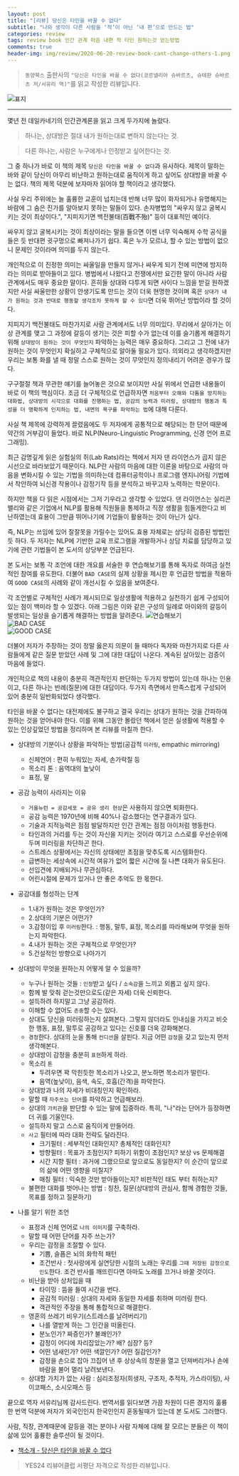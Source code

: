```yaml
---  
layout: post  
title: "[리뷰] 당신은 타인을 바꿀 수 없다"  
subtitle: "나와 생각이 다른 사람을 ‘적’이 아닌 ‘내 편’으로 만드는 법"  
categories: review  
tags: review book 인간 관계 마음 내편 적 타인 원하는것 얻는방법
comments: true  
header-img: img/review/2020-06-20-review-book-cant-change-others-1.png
---  
```

  
> `동양북스` 출판사의 `"당신은 타인을 바꿀 수 없다(코르넬리아 슈바르츠, 슈테판 슈바르츠 저/서유리 역)"`를 읽고 작성한 리뷰입니다.  

![표지](https://theorydb.github.io/assets/img/review/2020-06-20-review-book-cant-change-others-1.png)  

---

몇년 전 데일카네기의 인간관계론을 읽고 크게 두가지에 놀랐다. 

> 하나는, 상대방은 절대 내가 원하는대로 변하지 않는다는 것. 

> 다른 하나는, 사람은 누구에게나 인정받고 싶어한다는 것.

그 중 하나가 바로 이 책의 제목 `당신은 타인을 바꿀 수 없다`과 유사하다. 제목이 말하는 바와 같이 당신이 아무리 비난하고 원하는대로 움직이게 하고 싶어도 상대방을 바꿀 수는 없다. 책의 제목 덕분에 보자마자 읽어야 할 책이라고 생각했다.

사실 우리 주위에는 늘 훌륭한 교훈이 넘치는데 반해 너무 많이 화자되거나 유명해지는 바람에 그 숨은 진가를 알아보지 못하는 말들이 있다. 손자병법의 "싸우지 않고 굴복시키는 것이 최상이다.", "지피지기면 백전불태(百戰不殆)" 등이 대표적인 예이다. 

싸우지 않고 굴복시키는 것이 최상이라는 말을 들으면 이젠 너무 익숙해져 수학 공식을 들은 듯 반대편 귓구멍으로 빠져나가기 쉽다. 혹은 누가 모르냐, 할 수 있는 방법이 없으니 문제인 것이라며 의미를 두지 않는다.

개인적으로 이 진정한 의미는 싸울일을 만들지 않거나 싸우게 되기 전에 미연에 방지하라는 의미로 받아들이고 있다. 병법에서 나왔다고 전쟁에서만 요긴한 말이 아니라 사람 관계에서도 매우 중요한 말이다. 흔히들 상대와 다투게 되면 사이다 느낌을 받길 원하겠지만 사실 싸울만한 상황이 안생기도록 만드는 것이 더욱 현명한 것이며 혹은 `상대가 내가 원하는 것과 반대로 행동할 생각조차 못하게 할 수 있다`면 더욱 뛰어난 방법이라 할 것이다.

지피지기 백전불태도 마찬가지로 사람 관계에서도 너무 의미있다. 무리에서 살아가는 이상 관계를 맺고 그 과정에 갈등이 생기는 것은 피할 수가 없는데 이를 슬기롭게 해결하기 위해 `상대방이 원하는 것이 무엇인지` 파악하는 능력은 매우 중요하다. 그리고 그 전에 내가 원하는 것이 무엇인지 확실하고 구체적으로 알아둘 필요가 있다. 의외라고 생각하겠지만 우리는 보통 화를 낼 때 정말 스스로 원하는 것이 무엇인지 정의내리기 어려운 경우가 많다. 

구구절절 책과 무관한 얘기를 늘어놓은 것으로 보이지만 사실 위에서 언급한 내용들이 바로 이 책의 핵심이다. 조금 더 구체적으로 언급하자면 `처음부터 오해와 다툼을 방지하는 대화법, 상대방의 시각으로 대화를 진행하는 법, 공감의 능력과 미러링, 상대방의 행동과 특성을 더 명확하게 인지하는 법, 내면의 욕구를 파악하는 법`에 대해 다룬다.

사실 책 제목에 강력하게 끌렸음에도 두 저자에게 공통적으로 해당되는 한 단어 때문에 약간의 거부감이 들었다. 바로 NLP(Neuro-Linguistic Programming, 신경 언어 프로그래밍). 

최근 감명깊게 읽은 실험실의 쥐(Lab Rats)라는 책에서 저자 댄 라이언스가 곱지 않은 시선으로 바라보았기 때문이다. NLP란 사람의 마음에 대한 이론을 바탕으로 사람의 마음을 변화시킬 수 있는 기법을 의미하는데 컴퓨터공학이나 프로그램 엔지니어링 기법에서 착안하여 뇌신경 작용이나 감정기작 등을 분석하고 바꾸고자 노력하는 학문이다.

하지만 책을 다 읽은 시점에서는 그저 기우라고 생각할 수 있었다. 댄 라이언스는 실리콘밸리와 같은 기업에서 NLP를 활용해 직원들을 통제하고 직장 생활을 힘들게한다고 비난하였는데 효용이 그만큼 뛰어나기에 기업들이 활용하는 것이 아닌가 싶다. 

즉, NLP는 쓰임에 있어 잘잘못을 가릴수는 있어도 효용 자체로는 상당히 검증된 방법인 듯 하다. 두 저자는 NLP에 기반한 교육 프로그램을 개발하거나 상담 치료를 담당하고 있기에 관련 기법들이 본 도서의 상당부분 언급된다. 

본 도서는 보통 각 조언에 대한 개요를 서술한 후 연습해보기를 통해 독자로 하여금 실천적인 참여를 유도한다. 더불어 `BAD CASE`의 실제 상황을 제시한 후 언급한 방법을 적용하여 `GOOD CASE`의 사례와 같이 개선시킬 수 있음을 보여준다. 

각 조언별로 구체적인 사례가 제시되므로 일상생활에 적용하고 실천하기 쉽게 구성되어 있는 점이 백미라 할 수 있겠다. 아래 그림은 이와 같은 구성의 일례로 아이와의 갈등이 발생되는 일상을 슬기롭게 해결하는 방법을 알려준다.
![연습해보기](https://theorydb.github.io/assets/img/review/2020-06-20-review-book-cant-change-others-2.png)  
![BAD CASE](https://theorydb.github.io/assets/img/review/2020-06-20-review-book-cant-change-others-3.png)  
![GOOD CASE](https://theorydb.github.io/assets/img/review/2020-06-20-review-book-cant-change-others-4.png)  

더불어 저자가 주장하는 것이 정말 옳은지 의문이 들 때마다 독자와 마찬가지로 다른 사람들에게 같은 질문 받았던 사례 및 그에 대한 대답이 나온다. 계속된 살아있는 검증이 마음에 들었다. 

개인적으로 책의 내용이 충분히 객관적인지 판단하는 두가지 방법이 있는데 하나는 인용이고, 다른 하나는 반례(질문)에 대한 대답이다. 두가지 측면에서 만족스럽게 구성되어 있어 충분히 일반화되었다 생각했다.

타인을 바꿀 수 없다는 대전제에도 불구하고 결국 우리는 상대가 원하는 것을 간파하여 원하는 것을 얻어내야 한다. 이를 위해 그동안 몰랐던 책에서 얻은 실생활에 적용할 수 있는 인상깊었던 방법을 정리하며 본 리뷰를 마칠까 한다.

* 상대방의 기분이나 상황을 파악하는 방법(공감적 `미러링`, empathic mirroring)
  - 신체언어 : 편히 누워있는 자세, 손가락질 등
  - 목소리 톤 : 음역대의 높낮이
  - 표정, 말

* 공감 능력이 사라지는 이유
  - `거울뉴런 = 공감세포 = 공유 생리 현상`은 사용하지 않으면 퇴화한다.
  - 공감 능력은 1970년에 비해 40%나 감소했다는 연구결과가 있다.
  - 기술과 지적능력은 점점 발달하지만 인간 관계는 점점 아이처럼 행동한다.
  - 타인과의 거리를 두는 것이 자신을 지키는 것이라 여기고 스스로를 우선순위에 두며 미러링을 차단하곤 한다.
  - 스트레스 상황에서는 자신의 상태에만 초점을 맞추도록 시스템화한다.
  - 급변하는 세상속에 시간적 여유가 없어 짧은 시간에 질 나쁜 대화가 유도된다.
  - 선입견에 지배되거나 무관심하다.
  - 어린시절에 문제가 있거나 안 좋은 추억도 한 몫한다.

* 공감대를 형성하는 단계
  - 1.내가 원하는 것은 무엇인가?
  - 2.상대의 기분은 어떤가?
  - 3.감정이입 후 `미러링`한다. : 행동, 말투, 표정, 목소리를 따라해보며 무엇을 원하는지 파악한다.
  - 4.내가 원하는 것은 구체적으로 무엇인가?
  - 5.건설적인 방향으로 나아가기

* 상대방이 무엇을 원하는지 어떻게 알 수 있을까?
  - 누구나 원하는 것들 : `인정`받고 싶다 / `소속감`을 느끼고 외롭고 싶지 않다.
  - 함께 발 맞춰 걷는것만으로도(같은 자세) 더욱 신뢰한다.
  - 설득하려 하지말고 그냥 공감하라.
  - 이해할 수 없어도 `존중`할 수는 있다.
  - 상대도 당신을 미러링하는지 살펴본다. 그렇지 않더라도 인내심을 가지고 비슷한 행동, 표정, 말투로 공감하고 있다는 신호를 더욱 강화해본다.
  - `경청`한다. 상대의 눈을 통해 `컨디션`을 살핀다. 지금 어떤 `감정`을 갖고 있는지 먼저 생각해본다.
  - 상대방이 감정을 충분히 `표현`하게 하라. 
  - 목소리 `톤` 
    + 두려우면 꽉 막힌듯한 목소리가 나오고, 분노하면 목소리가 떨린다. 
    + 음역(높낮이), 음색, 속도, 호흡(간격)을 파악한다.
  - 상대방과 나의 자세가 비대칭인지 확인하라.
  - 말할 때 `자주쓰는 단어`를 파악하고 언급해보라.
  - 상대의 `가치관`을 판단할 수 있는 말에 집중하라. 특히, "나"라는 단어가 등장하면 더 귀를 기울인다.
  - 설득하지 말고 스스로 움직이게 만들어라.
  - `사고` 필터에 따라 대화 전략도 달라진다.
    + 크기필터 : 세부적인 대화인지? 총체적인 대화인지?
    + 방향필터 : 목표가 초점인지? 피하기 위함이 초점인지? 보상 vs 문제해결
    + 시간 지향 필터 : 과거에 그랬으므로 앞으로도 동일한지? 이 순간이 앞으로의 삶에 어떤 영향을 미칠지?
    + 매칭 필터 : 익숙한 것만 받아들이는지? 비판적인 태도 부터 취하는지?
  - 불편한 대화를 벗어나는 방법 : 칭찬, 질문(상대방의 관심사, 함께 경험한 것들, 목표를 정하고 질문하기)

* 나를 알기 위한 조언
  - 표정과 신체 언어로 `나의 이미지`를 구축하라.
  - 말할 때 어떤 단어를 자주 쓰는가?
  - 우리는 감정을 조절할 수 있다. 
    + 기쁨, 슬픔은 뇌의 화학적 패턴
    + 조건반사 : 첫사랑에게 실연당한 시절의 노래는 우리를 `그때 저장된 감정으로 인도`한다. 조건 반사를 깨뜨린다면 아마도 노래를 끄거나 바꿀 것이다.
  - 비난을 받아 상처입을 때
    + 타이밍 : 뜸을 들여 시간을 번다.
    + 공감적 미러링 : 상대의 자세와 동일한 자세를 취하며 미러링 한다.
    + 객관적인 주장을 통해 통합적으로 해결한다.
  - 영혼의 쓰레기 비우기(스트레스를 날려버리기)
    + 나를 열받게 하는 그 인간을 떠올린다.
    + 분노인가? 짜증인가? 불쾌인가?
    + 감정이 어디에 자리잡았는가? 배? 심장? 등?
    + 어떤 냄새인가? 어떤 색깔인가? 어떤 질감인가? 
    + 감정을 손으로 잡아 끄집어 낸 후 상상속의 창문을 열고 던져버리거나 손에 바람을 불어 멀리 날려보낸다.
  - 상대할 가치가 없는 사람 : 심리조정자(희생자, 구조자, 추적자, 가스라이팅), 사이코패스, 소시오패스 등
 

끝으로 역자 서유리님께 감사드린다. 번역서를 읽다보면 가끔 차원이 다른 경지의 훌륭한 번역 덕분에 저자가 외국인인지 한국인인지 혼동될때가 있는데 본 도서도 그러했다. 

사람, 직장, 관계때문에 갈등을 겪는 분이나 사람 자체에 대해 잘 모르는 분들은 이 책이 삶에 있어 훌륭한 솔루션이 될 것이다.

* [책소개 - 당신은 타인을 바꿀 수 없다](http://www.yes24.com/Product/goods/90460925)


> YES24 리뷰어클럽 서평단 자격으로 작성한 리뷰입니다.